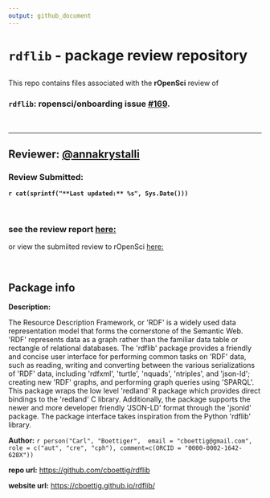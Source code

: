 ```yaml
---
output: github_document
---
```



# `rdflib` - package review repository

##

This repo contains files associated with the **rOpenSci** review of

### **`rdflib`: ropensci/onboarding**  issue [\#169](https://github.com/ropensci/onboarding/issues/169).

<br>


***

## **Reviewer:** [\@annakrystalli](https://github.com/annakrystalli)
### Review Submitted:
**`r cat(sprintf("**Last updated:** %s", Sys.Date()))`**

<br>

### see the review report [here:](https://annakrystalli.github.io/rdflib-review/index.nb.html)

or view the submiited review to rOpenSci [here:](https://github.com/annakrystalli/rdflib-review/blob/master/pkgreview.md)

<br>


## Package info

**Description:**

The Resource Description Framework, or 'RDF' is a widely used
             data representation model that forms the cornerstone of the 
             Semantic Web. 'RDF' represents data as a graph rather than 
             the familiar data table or rectangle of relational databases.
             The 'rdflib' package provides a friendly and concise user interface
             for performing common tasks on 'RDF' data, such as reading, writing
             and converting between the various serializations of 'RDF' data,
             including 'rdfxml', 'turtle', 'nquads', 'ntriples', and 'json-ld';
             creating new 'RDF' graphs, and performing graph queries using 'SPARQL'.
             This package wraps the low level 'redland' R package which
             provides direct bindings to the 'redland' C library.  Additionally,
             the package supports the newer and more developer friendly
             'JSON-LD' format through the 'jsonld' package. The package
             interface takes inspiration from the Python 'rdflib' library.

**Author:** `r person("Carl", "Boettiger", 
                  email = "cboettig@gmail.com", 
                  role = c("aut", "cre", "cph"),
                  comment=c(ORCID = "0000-0002-1642-628X"))`

**repo url:** <https://github.com/cboettig/rdflib>

**website url:** <https://cboettig.github.io/rdflib/>
